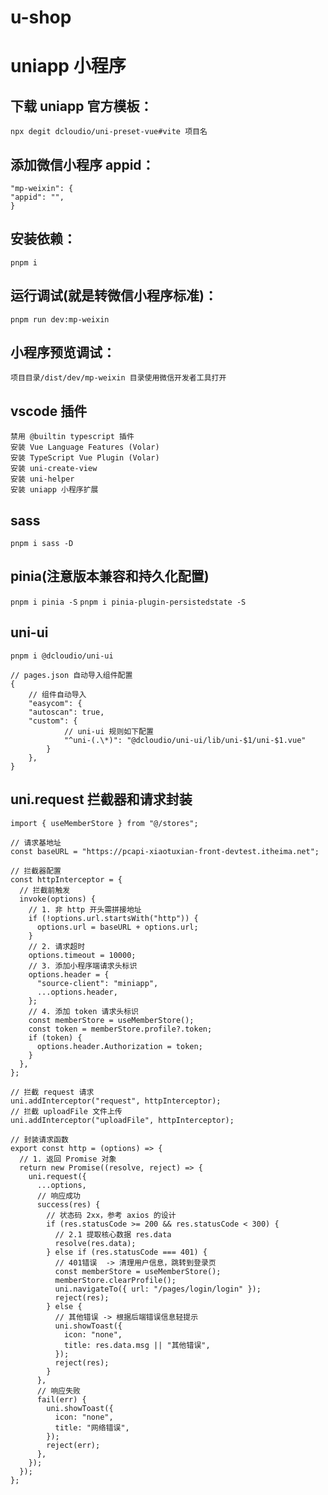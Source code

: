 # u-shop

# uniapp 小程序

## 下载 uniapp 官方模板：

`npx degit dcloudio/uni-preset-vue#vite 项目名`

## 添加微信小程序 appid：

```
"mp-weixin": {
"appid": "",
}
```

## 安装依赖：

`pnpm i`

## 运行调试(就是转微信小程序标准)：

`pnpm run dev:mp-weixin`

## 小程序预览调试：

`项目目录/dist/dev/mp-weixin 目录使用微信开发者工具打开`

## vscode 插件

```
禁用 @builtin typescript 插件
安装 Vue Language Features (Volar)
安装 TypeScript Vue Plugin (Volar)
安装 uni-create-view
安装 uni-helper
安装 uniapp 小程序扩展
```

## sass

`pnpm i sass -D`

## pinia(注意版本兼容和持久化配置)

`pnpm i pinia -S`
`pnpm i pinia-plugin-persistedstate -S`

## uni-ui

`pnpm i @dcloudio/uni-ui`

```
// pages.json 自动导入组件配置
{
    // 组件自动导入
    "easycom": {
    "autoscan": true,
    "custom": {
            // uni-ui 规则如下配置
            "^uni-(.\*)": "@dcloudio/uni-ui/lib/uni-$1/uni-$1.vue"
        }
    },
}
```

## uni.request 拦截器和请求封装

```
import { useMemberStore } from "@/stores";

// 请求基地址
const baseURL = "https://pcapi-xiaotuxian-front-devtest.itheima.net";

// 拦截器配置
const httpInterceptor = {
  // 拦截前触发
  invoke(options) {
    // 1. 非 http 开头需拼接地址
    if (!options.url.startsWith("http")) {
      options.url = baseURL + options.url;
    }
    // 2. 请求超时
    options.timeout = 10000;
    // 3. 添加小程序端请求头标识
    options.header = {
      "source-client": "miniapp",
      ...options.header,
    };
    // 4. 添加 token 请求头标识
    const memberStore = useMemberStore();
    const token = memberStore.profile?.token;
    if (token) {
      options.header.Authorization = token;
    }
  },
};

// 拦截 request 请求
uni.addInterceptor("request", httpInterceptor);
// 拦截 uploadFile 文件上传
uni.addInterceptor("uploadFile", httpInterceptor);

// 封装请求函数
export const http = (options) => {
  // 1. 返回 Promise 对象
  return new Promise((resolve, reject) => {
    uni.request({
      ...options,
      // 响应成功
      success(res) {
        // 状态码 2xx，参考 axios 的设计
        if (res.statusCode >= 200 && res.statusCode < 300) {
          // 2.1 提取核心数据 res.data
          resolve(res.data);
        } else if (res.statusCode === 401) {
          // 401错误  -> 清理用户信息，跳转到登录页
          const memberStore = useMemberStore();
          memberStore.clearProfile();
          uni.navigateTo({ url: "/pages/login/login" });
          reject(res);
        } else {
          // 其他错误 -> 根据后端错误信息轻提示
          uni.showToast({
            icon: "none",
            title: res.data.msg || "其他错误",
          });
          reject(res);
        }
      },
      // 响应失败
      fail(err) {
        uni.showToast({
          icon: "none",
          title: "网络错误",
        });
        reject(err);
      },
    });
  });
};

```

